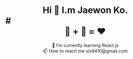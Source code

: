 # <div align=center> Hi 👋 I.m Jaewon Ko.</div># <br/> <div align=center> 🥩 + 🍺 = ❤️ </div>  




<div align=center>  🌱 I’m currently learning React.js </div>
<div align=center>  📫 How to reach me sis9410@gmail.com </div>

